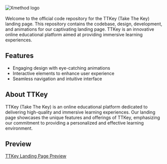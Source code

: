 ![Xmethod logo](https://uploads-ssl.webflow.com/62f6c539db7f3630ae6919df/64274c226a8fd997e22cda21_xmethod-logo.png) </br></br>
Welcome to the official code repository for the TTKey (Take The Key) landing page. This repository contains the codebase, design, development, and animations for our captivating landing page. TTKey is an innovative online educational platform aimed at providing immersive learning experiences.

## Features

- Engaging design with eye-catching animations
- Interactive elements to enhance user experience
- Seamless navigation and intuitive interface

## About TTKey

TTKey (Take The Key) is an online educational platform dedicated to delivering high-quality and immersive learning experiences. Our landing page showcases the unique features and offerings of TTKey, emphasizing our commitment to providing a personalized and effective learning environment.

## Preview

[TTKey Landing Page Preview](https://xmethod.de/ttkey)
